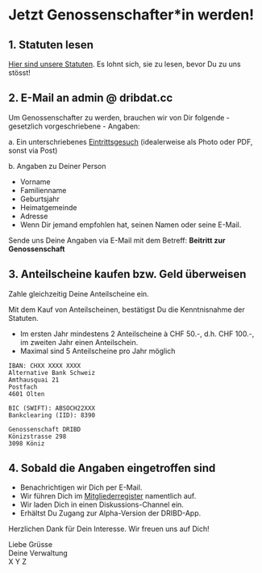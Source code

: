 # Jetzt Genossenschafter\*in werden!

## 1. Statuten lesen

[Hier sind unsere Statuten](statutes.md). Es lohnt sich, sie zu lesen, bevor Du zu uns stösst!

## 2. E-Mail an admin @ dribdat.cc

Um Genossenschafter zu werden, brauchen wir von Dir folgende - gesetzlich vorgeschriebene - Angaben:

a. Ein unterschriebenes [Eintrittsgesuch](eintrittsgesuch.pdf) (idealerweise als Photo oder PDF, sonst via Post)

b. Angaben zu Deiner Person

- Vorname
- Familienname
- Geburtsjahr
- Heimatgemeinde
- Adresse 
- Wenn Dir jemand empfohlen hat, seinen Namen oder seine E-Mail.

Sende uns Deine Angaben via E-Mail mit dem Betreff: **Beitritt zur Genossenschaft** 
                                         
## 3. Anteilscheine kaufen bzw. Geld überweisen

Zahle gleichzeitig Deine Anteilscheine ein.

Mit dem Kauf von Anteilscheinen, bestätigst Du die Kenntnisnahme der Statuten.

- Im ersten Jahr mindestens 2 Anteilscheine à CHF 50.-, d.h. CHF 100.-, im zweiten Jahr einen Anteilschein.
- Maximal sind 5 Anteilscheine pro Jahr möglich
            
```
IBAN: CHXX XXXX XXXX
Alternative Bank Schweiz
Amthausquai 21
Postfach
4601 Olten

BIC (SWIFT): ABSOCH22XXX
Bankclearing (IID): 8390

Genossenschaft DRIBD
Könizstrasse 298  
3098 Köniz  
```

## 4. Sobald die Angaben eingetroffen sind

- Benachrichtigen wir Dich per E-Mail.
- Wir führen Dich im [Mitgliederregister](members.md) namentlich auf. 
- Wir laden Dich in einen Diskussions-Channel ein.
- Erhältst Du Zugang zur Alpha-Version der DRIBD-App.

Herzlichen Dank für Dein Interesse. Wir freuen uns auf Dich!            
                   
Liebe Grüsse            
Deine Verwaltung              
X Y Z
